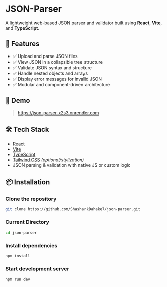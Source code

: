 # JSON-Parser

A lightweight web-based JSON parser and validator built using **React**, **Vite**, and **TypeScript**.

## 🌟 Features

- ✅ Upload and parse JSON files  
- ✅ View JSON in a collapsible tree structure  
- ✅ Validate JSON syntax and structure  
- ✅ Handle nested objects and arrays  
- ✅ Display error messages for invalid JSON  
- ✅ Modular and component-driven architecture

## 🚀 Demo

> https://json-parser-x2s3.onrender.com

## 🛠️ Tech Stack

- [React](https://reactjs.org/)
- [Vite](https://vitejs.dev/)
- [TypeScript](https://www.typescriptlang.org/)
- [Tailwind CSS](https://tailwindcss.com/) *(optional/stylization)*
- JSON parsing & validation with native JS or custom logic

## 📦 Installation

### Clone the repository
```bash
git clone https://github.com/ShashankDahake7/json-parser.git
```

### Current Directory
```bash
cd json-parser
```

### Install dependencies
```bash
npm install
```

### Start development server
```bash
npm run dev
```
